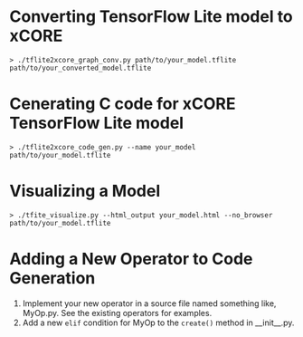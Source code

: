 # Converting TensorFlow Lite model to xCORE

    > ./tflite2xcore_graph_conv.py path/to/your_model.tflite path/to/your_converted_model.tflite

# Cenerating C code for xCORE TensorFlow Lite model

    > ./tflite2xcore_code_gen.py --name your_model path/to/your_model.tflite

# Visualizing a Model

    > ./tfite_visualize.py --html_output your_model.html --no_browser path/to/your_model.tflite

# Adding a New Operator to Code Generation

1. Implement your new operator in a source file named something like, MyOp.py.  See the existing operators for examples.
2. Add a new `elif` condition for MyOp to the `create()` method in \_\_init\_\_.py.
